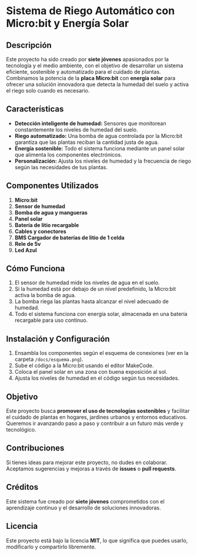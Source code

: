 # Sistema de Riego Automático con Micro:bit y Energía Solar  

## Descripción  
Este proyecto ha sido creado por **siete jóvenes** apasionados por la tecnología y el medio ambiente, con el objetivo de desarrollar un sistema eficiente, sostenible y automatizado para el cuidado de plantas. Combinamos la potencia de la **placa Micro:bit** con **energía solar** para ofrecer una solución innovadora que detecta la humedad del suelo y activa el riego solo cuando es necesario.  

## Características  
- **Detección inteligente de humedad:** Sensores que monitorean constantemente los niveles de humedad del suelo.  
- **Riego automatizado:** Una bomba de agua controlada por la Micro:bit garantiza que las plantas reciban la cantidad justa de agua.  
- **Energía sostenible:** Todo el sistema funciona mediante un panel solar que alimenta los componentes electrónicos.  
- **Personalización:** Ajusta los niveles de humedad y la frecuencia de riego según las necesidades de tus plantas.  

## Componentes Utilizados  
1. **Micro:bit**  
2. **Sensor de humedad**  
3. **Bomba de agua y mangueras**  
4. **Panel solar**  
5. **Batería de litio recargable**  
6. **Cables y conectores**  
7. **BMS Cargador de baterías de litio de 1 celda**  
8. **Rele de 5v**  
9. **Led Azul**

## Cómo Funciona  
1. El sensor de humedad mide los niveles de agua en el suelo.  
2. Si la humedad está por debajo de un nivel predefinido, la Micro:bit activa la bomba de agua.  
3. La bomba riega las plantas hasta alcanzar el nivel adecuado de humedad.  
4. Todo el sistema funciona con energía solar, almacenada en una batería recargable para uso continuo.  

## Instalación y Configuración  
1. Ensambla los componentes según el esquema de conexiones (ver en la carpeta `/docs/esquema.png`).  
2. Sube el código a la Micro:bit usando el editor MakeCode.  
3. Coloca el panel solar en una zona con buena exposición al sol.  
4. Ajusta los niveles de humedad en el código según tus necesidades.  

## Objetivo  
Este proyecto busca **promover el uso de tecnologías sostenibles** y facilitar el cuidado de plantas en hogares, jardines urbanos y entornos educativos. Queremos ir avanzando paso a paso y contribuir a un futuro más verde y tecnológico.  

## Contribuciones  
Si tienes ideas para mejorar este proyecto, no dudes en colaborar. Aceptamos sugerencias y mejoras a través de **issues** o **pull requests**.  

## Créditos  
Este sistema fue creado por **siete jóvenes** comprometidos con el aprendizaje continuo y el desarrollo de soluciones innovadoras.  

## Licencia  
Este proyecto está bajo la licencia **MIT**, lo que significa que puedes usarlo, modificarlo y compartirlo libremente.  
